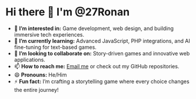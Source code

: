 # Hi there 👋 I'm @27Ronan

- 👀 **I’m interested in:** Game development, web design, and building immersive tech experiences.  
- 🌱 **I’m currently learning:** Advanced JavaScript, PHP integrations, and AI fine-tuning for text-based games.  
- 💞️ **I’m looking to collaborate on:** Story-driven games and innovative web applications.  
- 📫 **How to reach me:** [Email me](mailto:valenciaronan@gmail.com) or check out my GitHub repositories.  
- 😄 **Pronouns:** He/Him  
- ⚡ **Fun fact:** I’m crafting a storytelling game where every choice changes the entire journey!  

<!---
27Ronan/27Ronan is a ✨ special ✨ repository because its `README.md` (this file) appears on your GitHub profile.
You can click the Preview link to take a look at your changes.
--->

